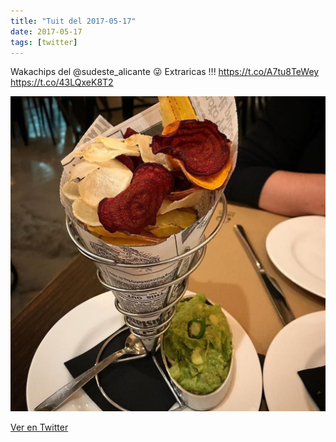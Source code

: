 ```yaml
---
title: "Tuit del 2017-05-17"
date: 2017-05-17
tags: [twitter]
---
```


Wakachips del @sudeste_alicante 😜 Extraricas !!! https://t.co/A7tu8TeWey https://t.co/43LQxeK8T2

![Imagen](/assets/images/864977141708066818-DAEEIBOXYAAO4t7.jpg)

[Ver en Twitter](https://twitter.com/i/web/status/864977141708066818)
